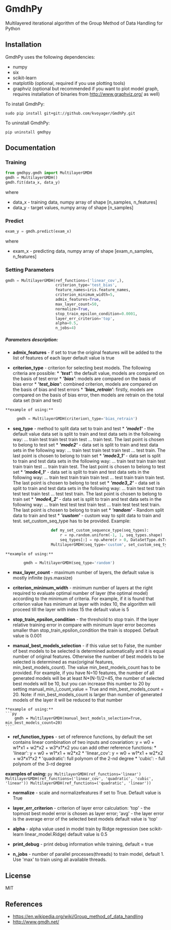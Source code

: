 # GmdhPy

Multilayered iterational algorithm of the Group Method of Data Handling for Python


## Installation

GmdhPy uses the following dependencies:

- numpy
- six
- scikit-learn
- matplotlib (optional, required if you use plotting tools)
- graphviz (optional but recommended if you want to plot model graph, requires installation of binaries from http://www.graphviz.org/ as well)

To install GmdhPy:

```
sudo pip install git+git://github.com/kvoyager/GmdhPy.git
```

To uninstall GmdhPy:

```
pip uninstall gmdhpy
```

## Documentation
### Training
```py
from gmdhpy.gmdh import MultilayerGMDH
gmdh = MultilayerGMDH()
gmdh.fit(data_x, data_y)
```
where
* data\_x - training data, numpy array of shape [n\_samples, n\_features]
* data\_y - target values, numpy array of shape [n\_samples]

### Predict

```py
exam_y = gmdh.predict(exam_x)
```
where
* exam\_x - predicting data, numpy array of shape [exam\_n\_samples, n\_features]

### Setting Parameters

```py
gmdh = MultilayerGMDH(ref_functions=('linear_cov',),
                      criterion_type='test_bias',
                      feature_names=iris.feature_names,
                      criterion_minimum_width=5,
                      admix_features=True,
                      max_layer_count=50,
                      normalize=True,
                      stop_train_epsilon_condition=0.0001,
                      layer_err_criterion='top',
                      alpha=0.5,
                      n_jobs=4)
```
##### Parameters description:
*    **admix\_features** - if set to true the original features will be added to the list of features of each layer
        default value is true

*    **criterion\_type** - criterion for selecting best models. The following criteria are possible:
    *    ***'test'***: the default value,
            models are compared on the basis of test error
    *    ***'bias'***: models are compared on the basis of bias error
    *    ***'test_bias'***: combined criterion, models are compared on the basis of bias and test errors
    *    ***'bias_retrain'***: firstly, models are compared on the basis of bias error, then models are retrain
            on the total data set (train and test)

    **example of using:**

   ```py
        gmdh = MultilayerGMDH(criterion\_type='bias_retrain')
   ```

*    **seq\_type** - method to split data set to train and test
    *    ***'mode1'*** -   the default value
                    data set is split to train and test data sets in the following way:
                    ... train test train test train test ... train test.
                    The last point is chosen to belong to test set
    *    ***'mode2'*** -   data set is split to train and test data sets in the following way:
                    ... train test train test train test ... test train.
                    The last point is chosen to belong to train set
    *    ***'mode3_1'*** - data set is split to train and test data sets in the following way:
                    ... train test train train test train train test ... train train test.
                    The last point is chosen to belong to test set
    *    ***'mode4_1'*** - data set is split to train and test data sets in the following way:
                    ... train test train train train test ... test train train train test.
                    The last point is chosen to belong to test set
    *    ***'mode3_2'*** - data set is split to train and test data sets in the following way:
                    ... train test test train test test train test ... test test train.
                    The last point is chosen to belong to train set
    *    ***'mode4_2'*** - data set is split to train and test data sets in the following way:
                    ... train test test test train test ... train test test test train.
                    The last point is chosen to belong to train set
    *    ***'random'*** -  Random split data to train and test
    *    ***'custom'*** -  custom way to split data to train and test. set_custom\_seq\_type has to be provided.
         Example:
```py
                    def my_set_custom_sequence_type(seq_types):
                        r = np.random.uniform(-1, 1, seq_types.shape)
                        seq_types[:] = np.where(r > 0, DataSetType.dsTrain, DataSetType.dsTest)
                    MultilayerGMDH(seq_type='custom', set_custom_seq_type=my_set_custom_sequence_type)
```

    **example of using:**
```py
        gmdh = MultilayerGMDH(seq_type='random')
```

*    **max\_layer\_count** - maximum number of layers,
        the default value is mostly infinite (sys.maxsize)

*    **criterion\_minimum\_width** - minimum number of layers at the right required to evaluate optimal number of layer
        (the optimal model) according to the minimum of criteria. For example, if it is found that
         criterion value has minimum at layer with index 10, the algorithm will proceed till the layer
         with index 15
         the default value is 5

*    **stop\_train\_epsilon\_condition** - the threshold to stop train. If the layer relative training error in compare
        with minimum layer error becomes smaller than stop\_train\_epsilon_condition the train is stopped. Default value is
        0.001

*    **manual\_best\_models\_selection** - if this value set to False, the number of best models to be
        selected is determined automatically and it is equal number of original features.
        Otherwise the number of best models to be selected is determined as
        max(original features, min\_best\_models\_count). The value min\_best\_models\_count has to be provided.
        For example, if you have N=10 features, the number of all generated models will be at least
        N*(N-1)/2=45, the number of selected best models will be 10, but you can increase this number to
        20 by setting manual\_min\_l\_count\_value = True and min\_best\_models\_count = 20.
        Note: if min\_best\_models\_count is larger than number of generated models of the layer it will be reduced
        to that number

    **example of using:**
    ```py
        gmdh = MultilayerGMDH(manual_best_models_selection=True, min_best_models_count=20)
    ```

*    **ref\_function\_types** - set of reference functions, by default the set contains linear combination of two inputs
        and covariation: y = w0 + w1\*x1 + w2\*x2 + w3\*x1\*x2
        you can add other reference functions:
    *    'linear': y = w0 + w1\*x1 + w2\*x2
    *    'linear_cov': y = w0 + w1\*x1 + w2\*x2 + w3\*x1\*x2
    *    'quadratic': full polynom of the 2-nd degree
    *    'cubic': - full polynom of the 3-rd degree
     
   **examples of using:**
         ```py
         MultilayerGMDH(ref_functions='linear')
         MultilayerGMDH(ref_functions=('linear_cov', 'quadratic', 'cubic', 'linear'))
         MultilayerGMDH(ref_functions=('quadratic', 'linear'))
         ```

*    **normalize** - scale and normalizefeatures if set to True. Default value is True

*    **layer\_err\_criterion** - criterion of layer error calculation: 'top' - the topmost best model error is chosen
        as layer error; 'avg' - the layer error is the average error of the selected best models
        default value is 'top'

*    **alpha** - alpha value used in model train by Ridge regression (see scikit-learn linear_model.Ridge)
        default value is 0.5

*    **print\_debug** - print debug information while training, default = true

*    **n\_jobs** - number of parallel processes(threads) to train model, default 1. Use 'max' to train using
        all available threads.


## License
MIT

## References
- https://en.wikipedia.org/wiki/Group_method_of_data_handling
- http://www.gmdh.net/